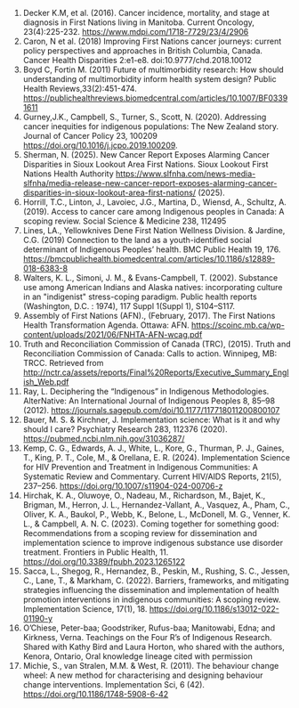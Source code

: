 1.	Decker K.M, et al. (2016). Cancer incidence, mortality, and stage at diagnosis in First Nations living in Manitoba. Current Oncology, 23(4):225-232. https://www.mdpi.com/1718-7729/23/4/2906
2.	 Caron, N et al. (2018) Improving First Nations cancer journeys: current policy perspectives and approaches in British Columbia, Canada. Cancer Health Disparities 2:e1-e8. doi:10.9777/chd.2018.10012
3.	Boyd C, Fortin M. (2011) Future of multimorbidity research: How should understanding of multimorbidity inform health system design? Public Health Reviews,33(2):451-474. https://publichealthreviews.biomedcentral.com/articles/10.1007/BF03391611
4.	Gurney,J.K.,  Campbell, S., Turner, S., Scott, N. (2020). Addressing cancer inequities for indigenous populations: The New Zealand story. Journal of Cancer Policy 23, 100209 https://doi.org/10.1016/j.jcpo.2019.100209.
5.	Sherman, N. (2025). New Cancer Report Exposes Alarming Cancer Disparities in Sioux Lookout Area First Nations. Sioux Lookout First Nations Health Authority https://www.slfnha.com/news-media-slfnha/media-release-new-cancer-report-exposes-alarming-cancer-disparities-in-sioux-lookout-area-first-nations/ (2025).
6.	Horrill, T.C.,  Linton, J.,  Lavoiec, J.G., Martina, D., Wiensd, A., Schultz, A. (2019). Access to cancer care among Indigenous peoples in Canada: A scoping review. Social Science & Medicine 238, 112495
7.	Lines, LA., Yellowknives Dene First Nation Wellness Division. & Jardine, C.G. (2019) Connection to the land as a youth-identified social determinant of Indigenous Peoples’ health. BMC Public Health 19, 176. https://bmcpublichealth.biomedcentral.com/articles/10.1186/s12889-018-6383-8
8.	Walters, K. L., Simoni, J. M., & Evans-Campbell, T. (2002). Substance use among American Indians and Alaska natives: incorporating culture in an "indigenist" stress-coping paradigm. Public health reports (Washington, D.C. : 1974), 117 Suppl 1(Suppl 1), S104–S117.
9.	Assembly of First Nations (AFN)., (February, 2017). The First Nations Health Transformation Agenda. Ottawa: AFN. https://scoinc.mb.ca/wp-content/uploads/2021/06/FNHTA-AFN-wcag.pdf
10.	 Truth and Reconciliation Commission of Canada (TRC), (2015). Truth and Reconciliation Commission of Canada: Calls to action. Winnipeg, MB: TRCC. Retrieved from http://nctr.ca/assets/reports/Final%20Reports/Executive_Summary_English_Web.pdf
11.	Ray, L. Deciphering the “Indigenous” in Indigenous Methodologies. AlterNative: An International Journal of Indigenous Peoples 8, 85–98 (2012). https://journals.sagepub.com/doi/10.1177/117718011200800107
12.	 Bauer, M. S. & Kirchner, J. Implementation science: What is it and why should I care? Psychiatry Research 283, 112376 (2020). https://pubmed.ncbi.nlm.nih.gov/31036287/
13.	 Kemp, C. G., Edwards, A. J., White, L., Kore, G., Thurman, P. J., Gaines, T., King, P. T., Cole, M., & Orellana, E. R. (2024). Implementation Science for HIV Prevention and Treatment in Indigenous Communities: A Systematic Review and Commentary. Current HIV/AIDS Reports, 21(5), 237–256. https://doi.org/10.1007/s11904-024-00706-z
14.	Hirchak, K. A., Oluwoye, O., Nadeau, M., Richardson, M., Bajet, K., Brigman, M., Herron, J. L., Hernandez-Vallant, A., Vasquez, A., Pham, C., Oliver, K. A., Baukol, P., Webb, K., Belone, L., McDonell, M. G., Venner, K. L., & Campbell, A. N. C. (2023). Coming together for something good: Recommendations from a scoping review for dissemination and implementation science to improve indigenous substance use disorder treatment. Frontiers in Public Health, 11. https://doi.org/10.3389/fpubh.2023.1265122
15.	Sacca, L., Shegog, R., Hernandez, B., Peskin, M., Rushing, S. C., Jessen, C., Lane, T., & Markham, C. (2022). Barriers, frameworks, and mitigating strategies influencing the dissemination and implementation of health promotion interventions in indigenous communities: A scoping review. Implementation Science, 17(1), 18. https://doi.org/10.1186/s13012-022-01190-y
16.	O’Chiese, Peter-baa; Goodstriker, Rufus-baa; Manitowabi, Edna; and Kirkness, Verna. Teachings on the Four R’s of Indigenous Research. Shared with Kathy Bird and Laura Horton, who shared with the authors, Kenora, Ontario, Oral knowledge lineage cited with permission
17.	Michie, S., van Stralen, M.M. & West, R. (2011). The behaviour change wheel: A new method for characterising and designing behaviour change interventions. Implementation Sci, 6 (42). https://doi.org/10.1186/1748-5908-6-42












